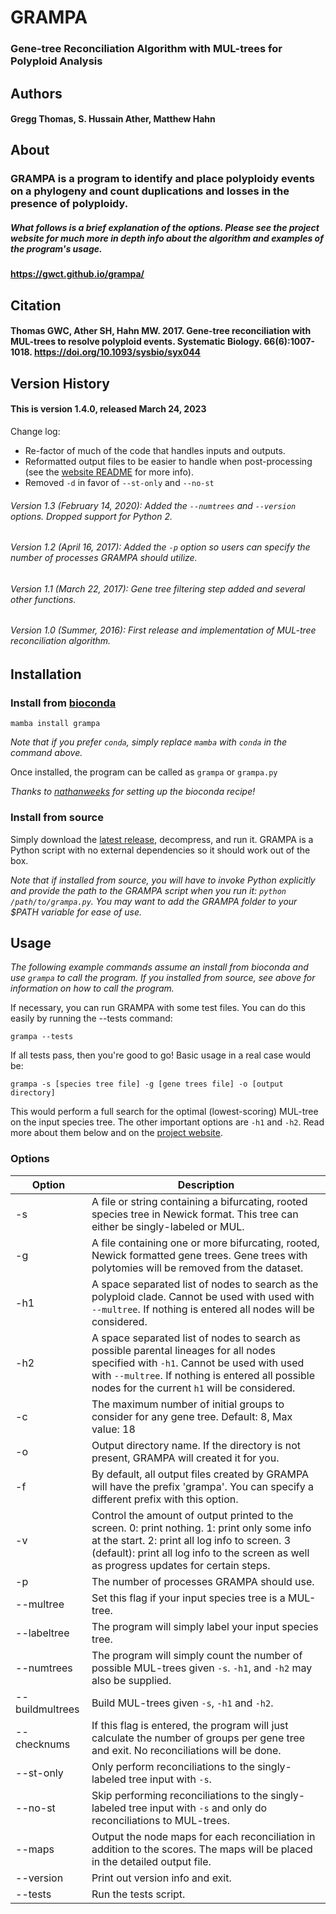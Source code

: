 # GRAMPA
### Gene-tree Reconciliation Algorithm with MUL-trees for Polyploid Analysis

## Authors
#### Gregg Thomas, S. Hussain Ather, Matthew Hahn

## About

### GRAMPA is a program to identify and place polyploidy events on a phylogeny and count duplications and losses in the presence of polyploidy.

##### What follows is a brief explanation of the options. Please see the project website for much more in depth info about the algorithm and examples of the program's usage.

#### https://gwct.github.io/grampa/

## Citation

#### Thomas GWC, Ather SH, Hahn MW. 2017. Gene-tree reconciliation with MUL-trees to resolve polyploid events. Systematic Biology. 66(6):1007-1018. https://doi.org/10.1093/sysbio/syx044

## Version History
#### This is version 1.4.0, released March 24, 2023

Change log:
* Re-factor of much of the code that handles inputs and outputs.
* Reformatted output files to be easier to handle when post-processing (see the [website README](https://gwct.github.io/grampa/readme.html) for more info).
* Removed `-d` in favor of `--st-only` and `--no-st`

###### Version 1.3 (February 14, 2020): Added the `--numtrees` and `--version` options. Dropped support for Python 2.
###### Version 1.2 (April 16, 2017): Added the `-p` option so users can specify the number of processes GRAMPA should utilize.
###### Version 1.1 (March 22, 2017): Gene tree filtering step added and several other functions.
###### Version 1.0 (Summer, 2016): First release and implementation of MUL-tree reconciliation algorithm.


## Installation

### Install from [bioconda](https://anaconda.org/bioconda/grampa)

```
mamba install grampa
```

*Note that if you prefer `conda`, simply replace `mamba` with `conda` in the command above.*

Once installed, the program can be called as `grampa` or `grampa.py`

*Thanks to [nathanweeks](https://github.com/nathanweeks) for setting up the bioconda recipe!*

### Install from source

Simply download the [latest release](https://github.com/gwct/grampa/releases/latest), decompress, and run it. GRAMPA is a Python script with no external dependencies so it should work out of the box.

*Note that if installed from source, you will have to invoke Python explicitly and provide the path to the GRAMPA script when you run it: `python /path/to/grampa.py`. You may want to add the GRAMPA folder to your $PATH variable for ease of use.*

## Usage

*The following example commands assume an install from bioconda and use `grampa` to call the program. If you installed from source, see above for information on how to call the program.*

If necessary, you can run GRAMPA with some test files. You can do this easily by running the --tests command:

`grampa --tests`

If all tests pass, then you're good to go! Basic usage in a real case would be:

`grampa -s [species tree file] -g [gene trees file] -o [output directory]`

This would perform a full search for the optimal (lowest-scoring) MUL-tree on the input species tree. The other important options are `-h1` and `-h2`. Read more about them below and on the [project website](https://gwct.github.io/grampa/).


### Options

| Option | Description | 
| ------ | ----------- |
| -s | A file or string containing a bifurcating, rooted species tree in Newick format. This tree can either be singly-labeled or MUL. |
| -g | A file containing one or more bifurcating, rooted, Newick formatted gene trees. Gene trees with polytomies will be removed from the dataset. |
| -h1 | A space separated list of nodes to search as the polyploid clade. Cannot be used with used with `--multree`. If nothing is entered all nodes will be considered. |
| -h2 | A space separated list of nodes to search as possible parental lineages for all nodes specified with `-h1`.  Cannot be used with used with `--multree`. If nothing is entered all possible nodes for the current `h1` will be considered. |
| -c | The maximum number of initial groups to consider for any gene tree. Default: 8, Max value: 18 |
| -o | Output directory name. If the directory is not present, GRAMPA will created it for you. |
| -f | By default, all output files created by GRAMPA will have the prefix 'grampa'. You can specify a different prefix with this option. |
| -v | Control the amount of output printed to the screen. 0: print nothing. 1: print only some info at the start. 2: print all log info to screen. 3 (default): print all log info to the screen as well as progress updates for certain steps. |
| -p | The number of processes GRAMPA should use. |
| --multree | Set this flag if your input species tree is a MUL-tree. |
| --labeltree | The program will simply label your input species tree. |
| --numtrees | The program will simply count the number of possible MUL-trees given `-s`. `-h1`, and `-h2` may also be supplied.
| --buildmultrees | Build MUL-trees given `-s`, `-h1` and `-h2`. |
| --checknums | If this flag is entered, the program will just calculate the number of groups per gene tree and exit. No reconciliations will be done. |
| --st-only | Only perform reconciliations to the singly-labeled tree input with `-s`. |
| --no-st | Skip performing reconciliations to the singly-labeled tree input with `-s` and only do reconciliations to MUL-trees. |
| --maps | Output the node maps for each reconciliation in addition to the scores. The maps will be placed in the detailed output file. |
| --version | Print out version info and exit. |
| --tests | Run the tests script. |

